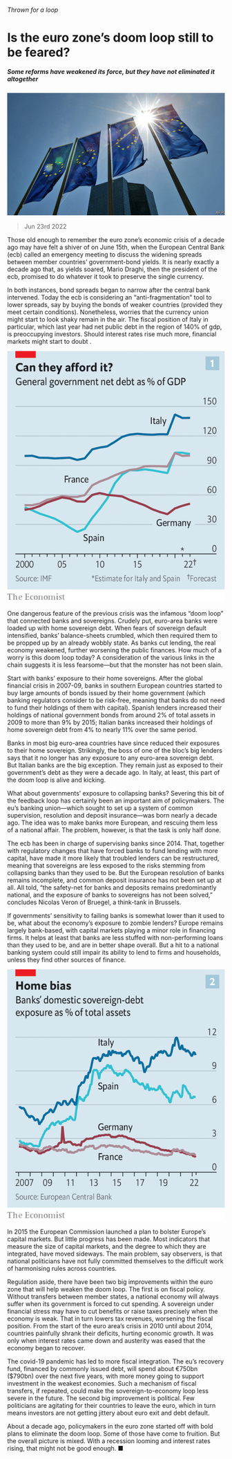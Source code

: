 ###### Thrown for a loop

# Is the euro zone’s doom loop still to be feared? 

##### Some reforms have weakened its force, but they have not eliminated it altogether 

![image](images/20220625_FNP502.jpg) 

> Jun 23rd 2022 

Those old enough to remember the euro zone’s economic crisis of a decade ago may have felt a shiver of  on June 15th, when the European Central Bank (ecb) called an emergency meeting to discuss the widening spreads between member countries’ government-bond yields. It is nearly exactly a decade ago that, as yields soared, Mario Draghi, then the president of the ecb, promised to do whatever it took to preserve the single currency. 

In both instances, bond spreads began to narrow after the central bank intervened. Today the ecb is considering an “anti-fragmentation” tool to lower spreads, say by buying the bonds of weaker countries (provided they meet certain conditions). Nonetheless, worries that the currency union might start to look shaky remain in the air. The fiscal position of Italy in particular, which last year had net public debt in the region of 140% of gdp, is preoccupying investors. Should interest rates rise much more, financial markets might start to doubt . 

![image](images/20220625_FNC838.png) 


One dangerous feature of the previous crisis was the infamous “doom loop” that connected banks and sovereigns. Crudely put, euro-area banks were loaded up with home sovereign debt. When fears of sovereign default intensified, banks’ balance-sheets crumbled, which then required them to be propped up by an already wobbly state. As banks cut lending, the real economy weakened, further worsening the public finances. How much of a worry is this doom loop today? A consideration of the various links in the chain suggests it is less fearsome—but that the monster has not been slain. 

Start with banks’ exposure to their home sovereigns. After the global financial crisis in 2007-09, banks in southern European countries started to buy large amounts of bonds issued by their home government (which banking regulators consider to be risk-free, meaning that banks do not need to fund their holdings of them with capital). Spanish lenders increased their holdings of national government bonds from around 2% of total assets in 2009 to more than 9% by 2015; Italian banks increased their holdings of home sovereign debt from 4% to nearly 11% over the same period. 

Banks in most big euro-area countries have since reduced their exposures to their home sovereign. Strikingly, the boss of one of the bloc’s big lenders says that it no longer has any exposure to any euro-area sovereign debt. But Italian banks are the big exception. They remain just as exposed to their government’s debt as they were a decade ago. In Italy, at least, this part of the doom loop is alive and kicking. 

What about governments’ exposure to collapsing banks? Severing this bit of the feedback loop has certainly been an important aim of policymakers. The eu’s banking union—which sought to set up a system of common supervision, resolution and deposit insurance—was born nearly a decade ago. The idea was to make banks more European, and rescuing them less of a national affair. The problem, however, is that the task is only half done. 

The ecb has been in charge of supervising banks since 2014. That, together with regulatory changes that have forced banks to fund lending with more capital, have made it more likely that troubled lenders can be restructured, meaning that sovereigns are less exposed to the risks stemming from collapsing banks than they used to be. But the European resolution of banks remains incomplete, and common deposit insurance has not been set up at all. All told, “the safety-net for banks and deposits remains predominantly national, and the exposure of banks to sovereigns has not been solved,” concludes Nicolas Veron of Bruegel, a think-tank in Brussels. 

If governments’ sensitivity to failing banks is somewhat lower than it used to be, what about the economy’s exposure to zombie lenders? Europe remains largely bank-based, with capital markets playing a minor role in financing firms. It helps at least that banks are less stuffed with non-performing loans than they used to be, and are in better shape overall. But a hit to a national banking system could still impair its ability to lend to firms and households, unless they find other sources of finance. 

![image](images/20220625_FNC835.png) 


In 2015 the European Commission launched a plan to bolster Europe’s capital markets. But little progress has been made. Most indicators that measure the size of capital markets, and the degree to which they are integrated, have moved sideways. The main problem, say observers, is that national politicians have not fully committed themselves to the difficult work of harmonising rules across countries. 

Regulation aside, there have been two big improvements within the euro zone that will help weaken the doom loop. The first is on fiscal policy. Without transfers between member states, a national economy will always suffer when its government is forced to cut spending. A sovereign under financial stress may have to cut benefits or raise taxes precisely when the economy is weak. That in turn lowers tax revenues, worsening the fiscal position. From the start of the euro area’s crisis in 2010 until about 2014, countries painfully shrank their deficits, hurting economic growth. It was only when interest rates came down and austerity was eased that the economy began to recover. 

The covid-19 pandemic has led to more fiscal integration. The eu’s recovery fund, financed by commonly issued debt, will spend about €750bn ($790bn) over the next five years, with more money going to support investment in the weakest economies. Such a mechanism of fiscal transfers, if repeated, could make the sovereign-to-economy loop less severe in the future. The second big improvement is political. Few politicians are agitating for their countries to leave the euro, which in turn means investors are not getting jittery about euro exit and debt default.

About a decade ago, policymakers in the euro zone started off with bold plans to eliminate the doom loop. Some of those have come to fruition. But the overall picture is mixed. With a recession looming and interest rates rising, that might not be good enough. ■


